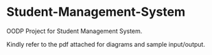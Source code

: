 # Student-Management-System
OODP Project for Student Management System.

Kindly refer to the pdf attached for diagrams and sample input/output.
